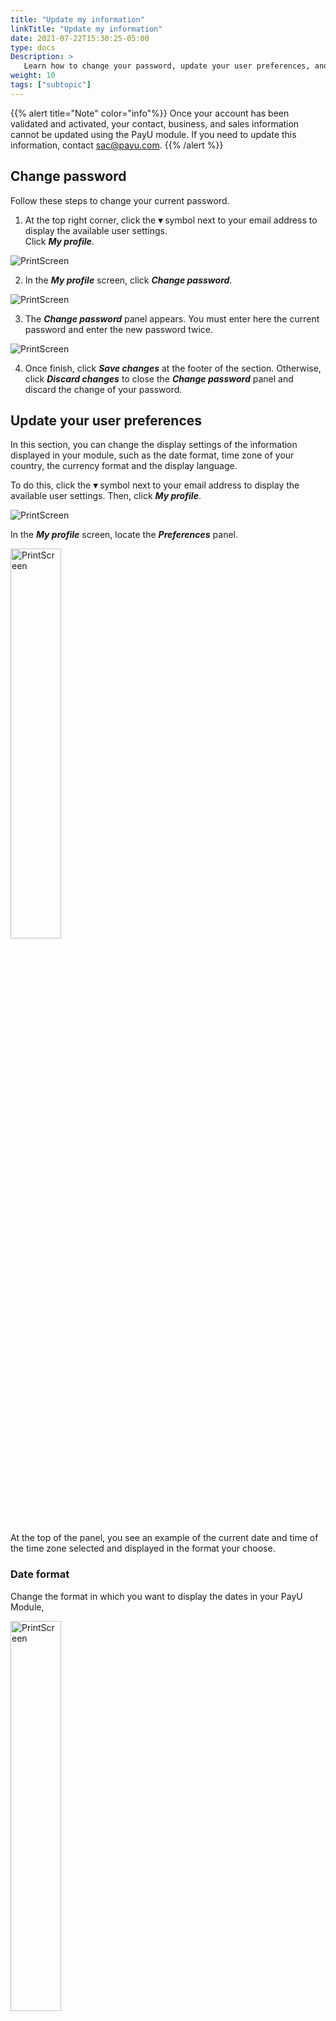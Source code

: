 ```yaml
---
title: "Update my information"
linkTitle: "Update my information"
date: 2021-07-22T15:30:25-05:00
type: docs
Description: >
   Learn how to change your password, update your user preferences, and request the change of your Bank information
weight: 10
tags: ["subtopic"]
---
```

{{% alert title="Note" color="info"%}}
Once your account has been validated and activated, your contact, business, and sales information cannot be updated using the PayU module. If you need to update this information, contact sac@payu.com.
{{% /alert %}}

## Change password
Follow these steps to change your current password.

1. At the top right corner, click the **▾** symbol next to your email address to display the available user settings.<br>Click _**My profile**_.

![PrintScreen](/assets/UserPreferences/UserPreferences_01.png)

2. In the _**My profile**_ screen, click _**Change password**_.

![PrintScreen](/assets/UserPreferences/UserPreferences_02.png)

3. The _**Change password**_ panel appears. You must enter here the current password and enter the new password twice.

![PrintScreen](/assets/UserPreferences/UserPreferences_03.png)

4. Once finish, click _**Save changes**_ at the footer of the section. Otherwise, click _**Discard changes**_ to close the _**Change password**_ panel and discard the change of your password.

## Update your user preferences
In this section, you can change the display settings of the information displayed in your module, such as the date format, time zone of your country, the currency format and the display language.

To do this, click the **▾** symbol next to your email address to display the available user settings. Then, click _**My profile**_.

![PrintScreen](/assets/UserPreferences/UserPreferences_01.png)

In the _**My profile**_ screen, locate the _**Preferences**_ panel.

<img src="/assets/UserPreferences/UserPreferences_04.png" alt="PrintScreen" width="40%"/><br>

At the top of the panel, you see an example of the current date and time of the time zone selected and displayed in the format your choose.

### Date format
Change the format in which you want to display the dates in your PayU Module,

<img src="/assets/UserPreferences/UserPreferences_05.png" alt="PrintScreen" width="40%"/><br>

You can use any of the following formats:

| Format      | English Format | Example<br>_August 24, 2021_ |
|-------------|----------------|------------------------------|
| dd/mm/aaaa  | dd/mm/yyyy     | 24/08/2021                   |
| mm/dd/aaaa  | mm/dd/yyyy     | 08/24/2021                   |
| aaaa/mm/dd  | yyyy/mm/dd     | 2021/08/24                   |
| aaaa/mmm/dd | yyyy/mmm/dd    | 2021/Aug/24                  |
| dd-mm-aaaa  | dd-mm-yyyy     | 24-08-2021                   |
| mm-dd-aaaa  | mm-dd-yyyy     | 08-24-2021                   |
| aaaa-mm-dd  | yyyy-mm-dd     | 2021-08-24                   |
| aaaa-mmm-dd | yyyy-mmm-dd    | 2021-Aug-24                  |

### Time Zone 
Change the time zone of the country in which you want to display the transaction’s information.

<img src="/assets/UserPreferences/UserPreferences_06.png" alt="PrintScreen" width="40%"/>

### Currency format
Change the display format of the currency values shown in your PayU module.

<img src="/assets/UserPreferences/UserPreferences_07.png" alt="PrintScreen" width="40%"/>

### Language
Change the language of your PayU module.

<img src="/assets/UserPreferences/UserPreferences_08.png" alt="PrintScreen" width="40%"/>

{{% alert title="Note" color="info"%}}
After changing any of the user settings, do not forget to click _**Save changes**_ button at the footer of the section to apply the changes.
{{% /alert %}}

<!--## Update business and sales information-->

## Request the change of your bank account 
Once your account has been verified by our Risk team, you can request the update of your bank information. Due to security reasons, the update of bank information must be verified again as when you create the account.

To request the update of your Bank account, expand _**Transfers**_ option at the left menu. Then, select _**Edit bank details**_.

![PrintScreen](/assets/BankInformation/BankInformation_01.png)

The _**Bank information option**_ opens, click the _**Edit**_ link to enable the fields of the bank account.

![PrintScreen](/assets/BankInformation/BankInformation_02.png)


